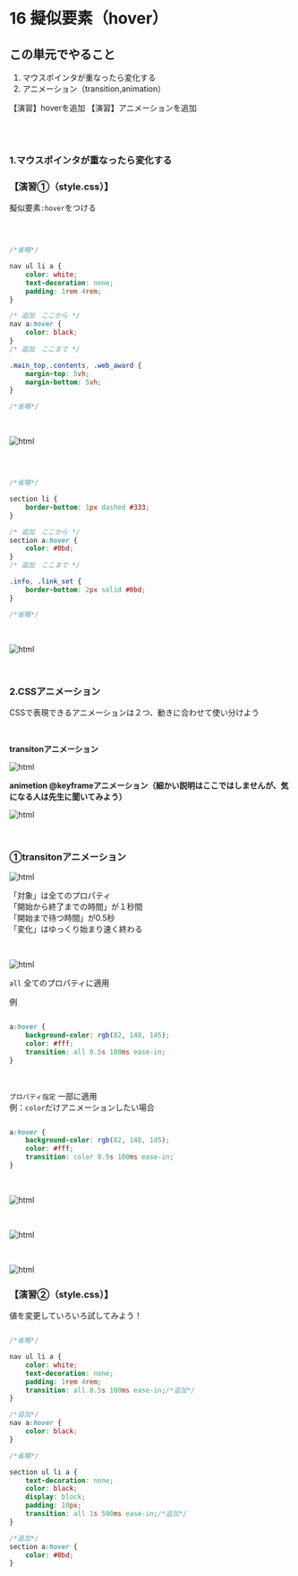 # **16 擬似要素（hover）**

## **この単元でやること**

1. マウスポインタが重なったら変化する
2. アニメーション（transition,animation）

【演習】hoverを追加
【演習】アニメーションを追加

<br><br>


### **1.マウスポインタが重なったら変化する**

### **【演習①（style.css）】**

擬似要素`:hover`をつける

<br>


```css

/*省略*/

nav ul li a {
    color: white;
    text-decoration: none;
    padding: 1rem 4rem;
}

/* 追加　ここから */
nav a:hover {
    color: black;
}
/* 追加　ここまで */

.main_top,.contents, .web_award {
    margin-top: 5vh;
    margin-bottom: 5vh;
}

/*省略*/

```

<br>

![html](img/16_img01.png)

<br>

```css

/*省略*/

section li {
    border-bottom: 1px dashed #333;
}

/* 追加　ここから */
section a:hover {
    color: #0bd;
}
/* 追加　ここまで */

.info, .link_set {
    border-bottom: 2px solid #0bd;
} 

/*省略*/

```

<br>

![html](img/16_img02.png)

<br>

### **2.CSSアニメーション**  

CSSで表現できるアニメーションは２つ、動きに合わせて使い分けよう  

<br>

**transitonアニメーション**

![html](img/16_img03.png)

**animetion @keyframeアニメーション（細かい説明はここではしませんが、気になる人は先生に聞いてみよう）**

![html](img/16_img04.png)

<br>

### **①transitonアニメーション**  

![html](img/16_img05.png)

「対象」は全てのプロパティ  
「開始から終了までの時間」が１秒間  
「開始まで待つ時間」が0.5秒  
「変化」はゆっくり始まり速く終わる

<br>

![html](img/16_img06.png)

`all` 全てのプロパティに適用  

例
```css

a:hover {
    background-color: rgb(82, 148, 145);
    color: #fff;
    transition: all 0.5s 100ms ease-in;
}

```

<br>

`プロパティ指定` 一部に適用  
例：`color`だけアニメーションしたい場合 

```css

a:hover {
    background-color: rgb(82, 148, 145);
    color: #fff;
    transition: color 0.5s 100ms ease-in;
}

```
<br>

![html](img/16_img07.png)

<br>

![html](img/16_img08.png)

<br>


![html](img/16_img09.png)

### **【演習②（style.css）】**

値を変更していろいろ試してみよう！  

```css

/*省略*/

nav ul li a {
    color: white;
    text-decoration: none;
    padding: 1rem 4rem;
    transition: all 0.5s 100ms ease-in;/*追加*/
}

/*追加*/
nav a:hover {
    color: black;
}

/*省略*/

section ul li a {
    text-decoration: none;
    color: black;
    display: block;
    padding: 10px;
    transition: all 1s 500ms ease-in;/*追加*/
}

/*追加*/
section a:hover {
    color: #0bd;
}

```
